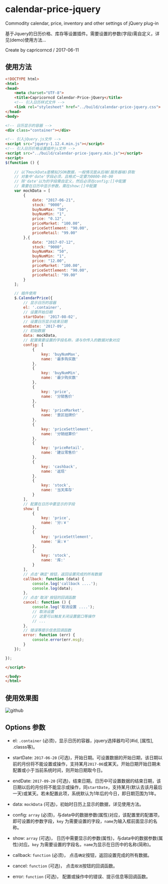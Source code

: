 calendar-price-jquery
====
Commodity calendar, price, inventory and other settings of jQuery plug-in

基于Jquery的日历价格、库存等设置插件。需要设置的参数(字段)需自定义，详见(demo)使用方法...

Create by capricorncd / 2017-06-11

## 使用方法

```html
<!DOCTYPE html>
<html>
<head>
    <meta charset="UTF-8">
    <title>Capricorncd Calendar-Price-jQuery</title>
    <!-- 引入日历样式文件 -->
    <link rel="stylesheet" href="../build/calendar-price-jquery.css">
</head>
<body>

<!-- 日历显示的容器 -->
<div class="container"></div>

<!-- 引入jQuery.js文件 -->
<script src="jquery-1.12.4.min.js"></script>
<!-- 引入日历价格设置插件js文件 -->
<script src="../build/calendar-price-jquery.min.js"></script>
<script>
$(function () {
	
	// 以下mockData是模拟JSON数据，一般情况是从后端(服务器端)获取
	// 对象中'date'字段必须，且格式一定要为0000-00-00
	// 除'date'以为的字段需自定义，然后必须在config:[]中配置
	// 需要在日历中显示参数，需在show:[]中配置
    var mockData = [
        {
            date: "2017-06-21",
            stock: "9000",
            buyNumMax: "50",
            buyNumMin: "1",
            price: "0.12",
            priceMarket: "100.00",
            priceSettlement: "90.00",
            priceRetail: "99.00"
        },{
            date: "2017-07-12",
            stock: "9000",
            buyNumMax: "50",
            buyNumMin: "1",
            price: "12.00",
            priceMarket: "100.00",
            priceSettlement: "90.00",
            priceRetail: "99.00"
        }
    ];

	// 插件使用
    $.CalendarPrice({
    	// 显示日历的容器
        el: '.container',
        // 设置开始日期
        startDate: '2017-08-02',
        // 设置日历显示结束日期
        endDate: '2017-09',
        // 初始数据
        data: mockData,
        // 配置需要设置的字段名称，请与你传入的数据对象对应
        config: [
        	{
        		key: 'buyNumMax',
        		name: '最多购买数'
        	},
        	{
        		key: 'buyNumMin',
        		name: '最少购买数'
        	},
        	{
        		key: 'price',
        		name: '分销售价'
        	},
        	{
        		key: 'priceMarket',
        		name: '景区挂牌价'
        	},
        	{
        		key: 'priceSettlement',
        		name: '分销结算价'
        	},
        	{
        		key: 'priceRetail',
        		name: '建议零售价'
        	},
            {
                key: 'cashback',
                name: '返现'
            },
        	{
        		key: 'stock',
        		name: '当天库存'
        	}
        ],
        // 配置在日历中要显示的字段
        show: [
        	{
        		key: 'price',
        		name: '分:￥'
        	},
        	{
                key: 'priceSettlement',
        		name: '采:￥'
        	},
        	{
                key: 'stock',
        		name: '库:'
        	}
        ],
        // 点击'确定'按钮，返回设置完成的所有数据
        callback: function (data) {
            console.log('callback ....');
            console.log(data);
        },
        // 点击'取消'按钮的回调函数
        cancel: function () {
        	console.log('取消设置 ....');
        	// 取消设置
        	// 这里可以触发关闭设置窗口等操作
        	// ...
        },
        // 错误等提示信息回调函数
        error: function (err) {
            console.error(err.msg);
        }
    });

});

</script>

</body>
</html>

```


## 使用效果图

![github](http://img.mukewang.com/594695990001a32d10320836.png "github")


## Options 参数

* el: `.container` (必须)，显示日历的容器，jquery选择器均可(#id, \[属性], .classs等)。  

* startDate: `2017-06-20` (可选)，开始日期。可设置数据的开始日期，该日期以前的月份将不能设置或操作，支持某月`2017-06`或某天。开始日期开始日期未配置或小于当前系统时间，则开始日期取今日。  

* endDate: `2017-09-20` (可选)，结束日期。日历中可设置数据的结束日期，该日期以后的月份将不能显示或操作，同`startDate`，支持某月(默认去该月最后一天)或某天。若未配置此项，系统默认为1年后的今日，即日期范围为1年。 

* data: `mockData` (可选)，初始时日历上显示的数据，详见使用方法。  

* config: `array` (必须)，与data中的数据参数(属性)对应，该配置里的配置项，即可设置的参数字段，`key` 为需要设置的字段，`name`为输入框前面显示的名称。  

* show: `array` (可选)， 日历中需要显示的参数(属性)，与data中的数据参数(属性)对应。`key` 为需要设置的字段名，`name`为显示在日历中的名称(简称)。

* callback: `function` (必须)， 点击`确定`按钮，返回设置完成的所有数据。

* cancel: `function` (可选)， 点击`取消`按钮的回调函数。

* error: `function` (可选)， 配置或操作中的错误、提示信息等回调函数。
